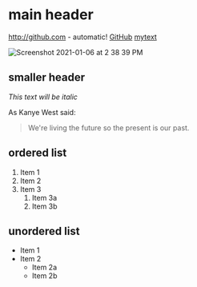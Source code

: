 # main header

http://github.com - automatic!
[GitHub](http://github.com)
[mytext](http://google.com)

![Screenshot 2021-01-06 at 2 38 39 PM](https://user-images.githubusercontent.com/22993048/103737456-410c2f00-502d-11eb-8108-fa4a4337ab1e.png)


## smaller header

*This text will be italic*

As Kanye West said:

> We're living the future so
> the present is our past.

## ordered list

1. Item 1
1. Item 2
1. Item 3
   1. Item 3a
   1. Item 3b
   
## unordered list

* Item 1
* Item 2
  * Item 2a
  * Item 2b
   
   
